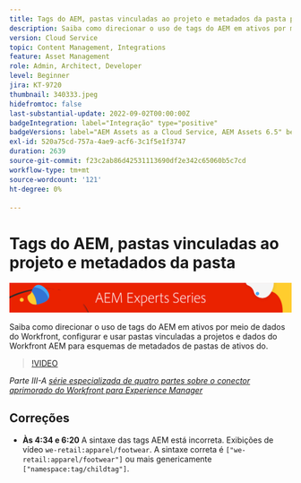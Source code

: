 ```yaml
---
title: Tags do AEM, pastas vinculadas ao projeto e metadados da pasta para conector aprimorado do Workfront para AEM
description: Saiba como direcionar o uso de tags do AEM em ativos por meio de dados do Workfront, usar pastas vinculadas a projetos e dados do Workfront AEM para esquemas de metadados de pastas de ativos do.
version: Cloud Service
topic: Content Management, Integrations
feature: Asset Management
role: Admin, Architect, Developer
level: Beginner
jira: KT-9720
thumbnail: 340333.jpeg
hidefromtoc: false
last-substantial-update: 2022-09-02T00:00:00Z
badgeIntegration: label="Integração" type="positive"
badgeVersions: label="AEM Assets as a Cloud Service, AEM Assets 6.5" before-title="false"
exl-id: 520a75cd-757a-4ae9-acf6-3c1f5e1f3747
duration: 2639
source-git-commit: f23c2ab86d42531113690df2e342c65060b5c7cd
workflow-type: tm+mt
source-wordcount: '121'
ht-degree: 0%

---
```


# Tags do AEM, pastas vinculadas ao projeto e metadados da pasta

![Série para especialistas em AEM](./assets/banner.png)

Saiba como direcionar o uso de tags do AEM em ativos por meio de dados do Workfront, configurar e usar pastas vinculadas a projetos e dados do Workfront AEM para esquemas de metadados de pastas de ativos do.

>[!VIDEO](https://video.tv.adobe.com/v/340333?quality=12&learn=on)

_Parte III-A [série especializada de quatro partes sobre o conector aprimorado do Workfront para Experience Manager](./overview.md)_

## Correções

+ __Às 4:34 e 6:20__ A sintaxe das tags AEM está incorreta. Exibições de vídeo `we-retail:apparel/footwear`. A sintaxe correta é `["we-retail:apparel/footwear"]` ou mais genericamente `["namespace:tag/childtag"]`.
